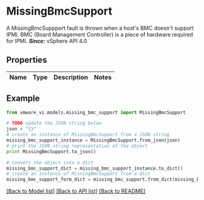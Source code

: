 # MissingBmcSupport

A MissingBmcSuppport fault is thrown when a host's BMC doesn't support IPMI.  BMC (Board Management Controller) is a piece of hardware required for IPMI.  ***Since:*** vSphere API 4.0 

## Properties
Name | Type | Description | Notes
------------ | ------------- | ------------- | -------------

## Example

```python
from vmware_vi.models.missing_bmc_support import MissingBmcSupport

# TODO update the JSON string below
json = "{}"
# create an instance of MissingBmcSupport from a JSON string
missing_bmc_support_instance = MissingBmcSupport.from_json(json)
# print the JSON string representation of the object
print MissingBmcSupport.to_json()

# convert the object into a dict
missing_bmc_support_dict = missing_bmc_support_instance.to_dict()
# create an instance of MissingBmcSupport from a dict
missing_bmc_support_form_dict = missing_bmc_support.from_dict(missing_bmc_support_dict)
```
[[Back to Model list]](../README.md#documentation-for-models) [[Back to API list]](../README.md#documentation-for-api-endpoints) [[Back to README]](../README.md)


